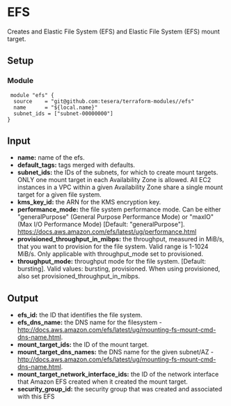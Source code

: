# EFS
Creates and Elastic File System (EFS) and Elastic File System (EFS) mount target.

## Setup
### Module
```hcl-terraform
 module "efs" {
  source    = "git@github.com:tesera/terraform-modules//efs"
  name      = "${local.name}"
  subnet_ids = ["subnet-00000000"]
}
```
 
## Input
- **name:** name of the efs.
- **default_tags:** tags merged with defaults.
- **subnet_ids:** the IDs of the subnets, for which to create mount targets. ONLY one mount target in each Availability Zone is allowed. All EC2 instances in a VPC within a given Availability Zone share a single mount target for a given file system.
- **kms_key_id:** the ARN for the KMS encryption key. 
- **performance_mode:** the file system performance mode. Can be either "generalPurpose" (General Purpose Performance Mode) or "maxIO" (Max I/O Performance Mode) [Default: "generalPurpose"]. https://docs.aws.amazon.com/efs/latest/ug/performance.html
- **provisioned_throughput_in_mibps:** the throughput, measured in MiB/s, that you want to provision for the file system. Valid range is 1-1024 MiB/s. Only applicable with throughput_mode set to provisioned.
- **throughput_mode:** throughput mode for the file system. [Default: bursting]. Valid values: bursting, provisioned. When using provisioned, also set provisioned_throughput_in_mibps.

## Output
- **efs_id:** the ID that identifies the file system.
- **efs_dns_name:** the DNS name for the filesystem - http://docs.aws.amazon.com/efs/latest/ug/mounting-fs-mount-cmd-dns-name.html.
- **mount_target_ids:** the ID of the mount target.
- **mount_target_dns_names:** the DNS name for the given subnet/AZ - http://docs.aws.amazon.com/efs/latest/ug/mounting-fs-mount-cmd-dns-name.html.
- **mount_target_network_interface_ids:** the ID of the network interface that Amazon EFS created when it created the mount target.
- **security_group_id:** the security group that was created and associated with this EFS

